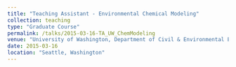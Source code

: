 ```yaml
---
title: "Teaching Assistant - Environmental Chemical Modeling"
collection: teaching
type: "Graduate Course"
permalink: /talks/2015-03-16-TA_UW_ChemModeling
venue: "University of Washington, Department of Civil & Environmental Engineering"
date: 2015-03-16
location: "Seattle, Washington"
---
```


